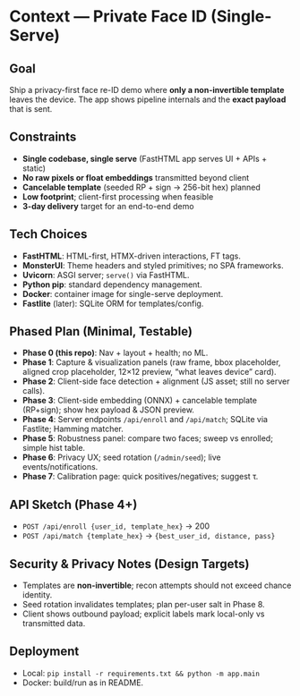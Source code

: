 # Context — Private Face ID (Single-Serve)

## Goal
Ship a privacy-first face re-ID demo where **only a non-invertible template** leaves the device. The app shows pipeline internals and the **exact payload** that is sent.

## Constraints
- **Single codebase, single serve** (FastHTML app serves UI + APIs + static)
- **No raw pixels or float embeddings** transmitted beyond client
- **Cancelable template** (seeded RP + sign → 256-bit hex) planned
- **Low footprint**; client-first processing when feasible
- **3-day delivery** target for an end-to-end demo

## Tech Choices
- **FastHTML**: HTML-first, HTMX-driven interactions, FT tags.
- **MonsterUI**: Theme headers and styled primitives; no SPA frameworks.
- **Uvicorn**: ASGI server; `serve()` via FastHTML.
- **Python pip**: standard dependency management.
- **Docker**: container image for single-serve deployment.
- **Fastlite** (later): SQLite ORM for templates/config.

## Phased Plan (Minimal, Testable)
- **Phase 0 (this repo)**: Nav + layout + health; no ML.
- **Phase 1**: Capture & visualization panels (raw frame, bbox placeholder, aligned crop placeholder, 12×12 preview, “what leaves device” card).
- **Phase 2**: Client-side face detection + alignment (JS asset; still no server calls).
- **Phase 3**: Client-side embedding (ONNX) + cancelable template (RP+sign); show hex payload & JSON preview.
- **Phase 4**: Server endpoints `/api/enroll` and `/api/match`; SQLite via Fastlite; Hamming matcher.
- **Phase 5**: Robustness panel: compare two faces; sweep vs enrolled; simple hist table.
- **Phase 6**: Privacy UX; seed rotation (`/admin/seed`); live events/notifications.
- **Phase 7**: Calibration page: quick positives/negatives; suggest τ.

## API Sketch (Phase 4+)
- `POST /api/enroll {user_id, template_hex}` → 200
- `POST /api/match {template_hex}` → `{best_user_id, distance, pass}`

## Security & Privacy Notes (Design Targets)
- Templates are **non-invertible**; recon attempts should not exceed chance identity.
- Seed rotation invalidates templates; plan per-user salt in Phase 8.
- Client shows outbound payload; explicit labels mark local-only vs transmitted data.

## Deployment
- Local: `pip install -r requirements.txt && python -m app.main`
- Docker: build/run as in README.
